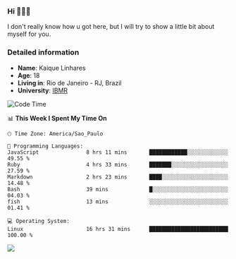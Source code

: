 ### Hi 🙋🏽‍♂️

I don't really know how u got here, but I will try to show a little bit about myself for you.

### Detailed information

* **Name**: Kaique Linhares
* **Age**: 18
* **Living in**: Rio  de Janeiro - RJ, Brazil
* **University**: [IBMR](https://www.ibmr.br/)

<!--START_SECTION:waka-->
![Code Time](http://img.shields.io/badge/Code%20Time-702%20hrs%2023%20mins-blue)

📊 **This Week I Spent My Time On** 

```text
🕑︎ Time Zone: America/Sao_Paulo

💬 Programming Languages: 
JavaScript               8 hrs 11 mins       ████████████░░░░░░░░░░░░░   49.55 % 
Ruby                     4 hrs 33 mins       ███████░░░░░░░░░░░░░░░░░░   27.59 % 
Markdown                 2 hrs 23 mins       ████░░░░░░░░░░░░░░░░░░░░░   14.48 % 
Bash                     39 mins             █░░░░░░░░░░░░░░░░░░░░░░░░   04.03 % 
fish                     13 mins             ░░░░░░░░░░░░░░░░░░░░░░░░░   01.41 % 

💻 Operating System: 
Linux                    16 hrs 31 mins      █████████████████████████   100.00 % 
```


<!--END_SECTION:waka-->

<a href="https://www.linkedin.com/in/kaique-linhares-25a840208/"  target="_blank"><img src="https://img.shields.io/badge/-LinkedIn-%230077B5?style=for-the-badge&logo=linkedin&logoColor=white" target="_blank"></a>
